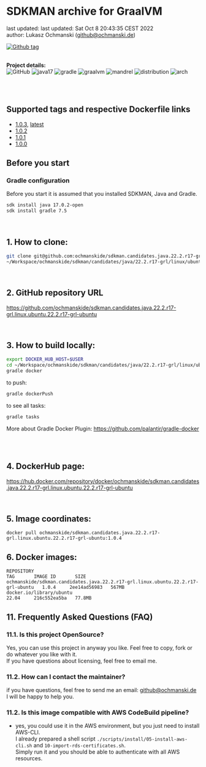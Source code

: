 # SDKMAN archive for GraalVM

last updated: last updated: Sat Oct  8 20:43:35 CEST 2022   
author: Lukasz Ochmanski (github@ochmanski.de)  
  
[![Github tag](https://badgen.net/github/tag/ochmanskide/sdkman.candidates.java.22.2.r17-grl.linux.ubuntu.22.2.r17-grl-ubuntu?icon=github&kill_cache=1)](https://github.com/ochmanskide/sdkman.candidates.java.22.2.r17-grl.linux.ubuntu.22.2.r17-grl-ubuntu/tags/1.0.4)  
&nbsp;
  
**Project details:**  
![GitHub](https://img.shields.io/github/license/ochmanskide/sdkman.candidates.java.22.2.r17-grl.linux.ubuntu.22.2.r17-grl-ubuntu)
![java17](https://img.shields.io/badge/Java-17-brightgreen) 
![gradle](https://img.shields.io/badge/Gradle-7.5-brightgreen) 
![graalvm](https://img.shields.io/badge/GraalVM-22.2.0-brightgreen) 
![mandrel](https://img.shields.io/badge/Mandrel-22.2.0-brightgreen) 
![distribution](https://img.shields.io/badge/Distribution-Ubuntu-brightgreen) 
![arch](https://img.shields.io/badge/Arch-amd64-brightgreen)  
&nbsp;  
  
&nbsp;


## Supported tags and respective Dockerfile links
* [1.0.3](https://github.com/ochmanskide/sdkman.candidates.java.22.2.r17-grl.linux.ubuntu.22.2.r17-grl-ubuntu/blob/1.0.3/Dockerfile), [latest](https://github.com/ochmanskide/sdkman.candidates.java.22.2.r17-grl.linux.ubuntu.22.2.r17-grl-ubuntu/blob/main/Dockerfile)
* [1.0.2](https://github.com/ochmanskide/sdkman.candidates.java.22.2.r17-grl.linux.ubuntu.22.2.r17-grl-ubuntu/blob/1.0.2/Dockerfile)
* [1.0.1](https://github.com/ochmanskide/sdkman.candidates.java.22.2.r17-grl.linux.ubuntu.22.2.r17-grl-ubuntu/blob/1.0.1/Dockerfile)
* [1.0.0](https://github.com/ochmanskide/sdkman.candidates.java.22.2.r17-grl.linux.ubuntu.22.2.r17-grl-ubuntu/blob/1.0.0/Dockerfile)

## Before you start

### Gradle configuration

Before you start it is assumed that you installed SDKMAN, Java and Gradle.
```bash
sdk install java 17.0.2-open
sdk install gradle 7.5
```
&nbsp;
&nbsp;

## 1. How to clone:
```bash
git clone git@github.com:ochmanskide/sdkman.candidates.java.22.2.r17-grl.linux.ubuntu.22.2.r17-grl-ubuntu.git \
~/Workspace/ochmanskide/sdkman/candidates/java/22.2.r17-grl/linux/ubuntu
```
&nbsp;

## 2. GitHub repository URL
https://github.com/ochmanskide/sdkman.candidates.java.22.2.r17-grl.linux.ubuntu.22.2.r17-grl-ubuntu
&nbsp;

&nbsp;
## 3. How to build locally:
```bash
export DOCKER_HUB_HOST=$USER
cd ~/Workspace/ochmanskide/sdkman/candidates/java/22.2.r17-grl/linux/ubuntu
gradle docker
```
to push:
```bash
gradle dockerPush
```
to see all tasks:
```bash
gradle tasks
```
More about Gradle Docker Plugin: https://github.com/palantir/gradle-docker  
&nbsp;

&nbsp;

## 4. DockerHub page:
https://hub.docker.com/repository/docker/ochmanskide/sdkman.candidates.java.22.2.r17-grl.linux.ubuntu.22.2.r17-grl-ubuntu
&nbsp;

&nbsp;

## 5. Image coordinates:
```  
docker pull ochmanskide/sdkman.candidates.java.22.2.r17-grl.linux.ubuntu.22.2.r17-grl-ubuntu:1.0.4
```

## 6. Docker images:
```
REPOSITORY                                                                         TAG       IMAGE ID       SIZE
ochmanskide/sdkman.candidates.java.22.2.r17-grl.linux.ubuntu.22.2.r17-grl-ubuntu   1.0.4     2ee14ad56983   567MB
docker.io/library/ubuntu                                                           22.04     216c552ea5ba   77.8MB
```

## 11. Frequently Asked Questions (FAQ)
### 11.1. Is this project OpenSource?
Yes, you can use this project in anyway you like. Feel free to copy, fork or do whatever you like with it.  
If you have questions about licensing, feel free to email me.  

### 11.2. How can I contact the maintainer?
if you have questions, feel free to send me an email: github@ochmanski.de  
I will be happy to help you.

### 11.2. Is this image compatible with AWS CodeBuild pipeline?
- yes, you could use it in the AWS environment, but you just need to install AWS-CLI.  
I already prepared a shell script `./scripts/install/05-install-aws-cli.sh` and `10-import-rds-certificates.sh`.  
Simply run it and you should be able to authenticate with all AWS resources.  
